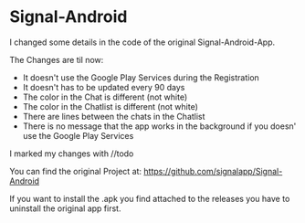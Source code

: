 # Signal-Android

I changed some details in the code of the original Signal-Android-App.

The Changes are til now:
- It doesn't use the Google Play Services during the Registration
- It doesn't has to be updated every 90 days
- The color in the Chat is different (not white)
- The color in the Chatlist is different (not white)
- There are lines between the chats in the Chatlist
- There is no message that the app works in the background if you doesn' use the Google Play Services

I marked my changes with //todo

You can find the original Project at: https://github.com/signalapp/Signal-Android


If you want to install the .apk you find attached to the releases you have to uninstall the original app first.
